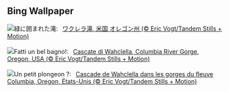 ## Bing Wallpaper
![](https://www.bing.com/th?id=OHR.WahclellaFalls_JA-JP1412765410_UHD.jpg&w=1000)緑に囲まれた滝:&nbsp;&ensp;[ワクレラ滝, 米国 オレゴン州 (© Eric Vogt/Tandem Stills + Motion)](https://www.bing.com/th?id=OHR.WahclellaFalls_JA-JP1412765410_UHD.jpg)
<br><br/>
![](https://www.bing.com/th?id=OHR.WahclellaFalls_IT-IT1579861571_UHD.jpg&w=1000)Fatti un bel bagno!:&nbsp;&ensp;[Cascate di Wahclella, Columbia River Gorge, Oregon, USA (© Eric Vogt/Tandem Stills + Motion)](https://www.bing.com/th?id=OHR.WahclellaFalls_IT-IT1579861571_UHD.jpg)
<br><br/>
![](https://www.bing.com/th?id=OHR.WahclellaFalls_FR-FR6884948477_UHD.jpg&w=1000)Un petit plongeon ?:&nbsp;&ensp;[Cascade de Wahclella dans les gorges du fleuve Columbia, Oregon, États-Unis (© Eric Vogt/Tandem Stills + Motion)](https://www.bing.com/th?id=OHR.WahclellaFalls_FR-FR6884948477_UHD.jpg)
<br><br/>
